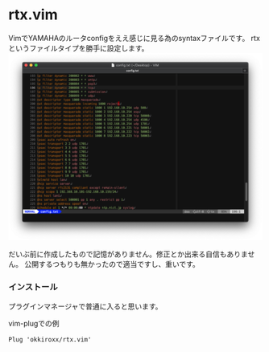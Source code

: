# rtx.vim
VimでYAMAHAのルータconfigをええ感じに見る為のsyntaxファイルです。
rtxというファイルタイプを勝手に設定します。
![Screenshot](https://github.com/okkiroxx/rtx.vim/blob/main/images/screenshot.png)

だいぶ前に作成したもので記憶がありません。修正とか出来る自信もありません。
公開するつもりも無かったので適当ですし、重いです。

### インストール
プラグインマネージャで普通に入ると思います。

vim-plugでの例
```
Plug 'okkiroxx/rtx.vim'

```
